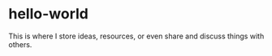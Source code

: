 # hello-world
This is where I store ideas, resources, or even share and discuss things with others.
